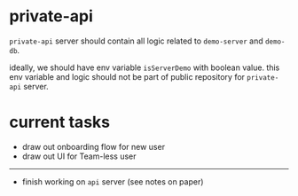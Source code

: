 # private-api

`private-api` server should contain all logic related to `demo-server` and `demo-db`.

ideally, we should have env variable `isServerDemo` with boolean value.
this env variable and logic should not be part of public repository for `private-api` server.

# current tasks

- draw out onboarding flow for new user
- draw out UI for Team-less user

---

- finish working on `api` server (see notes on paper)